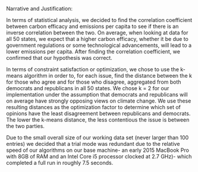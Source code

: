 Narrative and Justification:

In terms of statistical analysis, we decided to find the correlation coefficient between carbon efficacy and emissions per capita to see if there is an inverse correlation between the two. On average, when looking at data for all 50 states, we expect that a higher carbon efficacy, whether it be due to government regulations or some technological advancements, will lead to a lower emissions per capita. After finding the correlation coefficient, we confirmed that our hypothesis was correct.

In terms of constraint satisfaction or optimization, we chose to use the k-means algorithm in order to, for each issue, find the distance between the k for those who agree and for those who disagree, aggregated from both democrats and republicans in all 50 states. We chose k = 2 for our implementation under the assumption that democrats and republicans will on average have strongly opposing views on climate change. We use these resulting distances as the optimization factor to determine which set of opinions have the least disagreement between republicans and democrats. The lower the k-means distance, the less contentious the issue is between the two parties.

Due to the small overall size of our working data set (never larger than 100 entries) we decided that a trial mode was redundant due to the relative speed of our algorithms on our base machine- an early 2015 MacBook Pro with 8GB of RAM and an Intel Core i5 processor clocked at 2.7 GHz)- which completed a full run in roughly 7.5 seconds.
